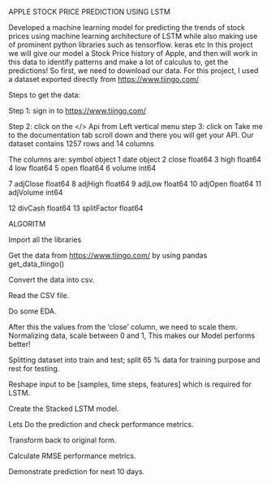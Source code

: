 APPLE STOCK PRICE PREDICTION USING LSTM

Developed a machine learning model for predicting the trends of stock prices using machine learning architecture of LSTM while also making use of prominent python libraries such as tensorflow. keras etc
In this project we will give our model a Stock Price history of Apple, and then will work in this data to identify patterns and make a lot of calculus to, get the predictions! So first, we need to download our data. For this project, I used a dataset exported directly from https://www.tiingo.com/




Steps to get the data: 

Step 1: sign in to https://www.tiingo.com/ 


Step 2: click on the </> Api from Left vertical menu step 3: click on Take me to the documentation tab scroll down and there you will get your API. Our dataset contains 1257 rows and 14 columns 

The columns are: symbol  object 1 date object 2 close float64 3 high float64 4 low float64 5 open float64 6 volume int64


7 adjClose float64 8 adjHigh float64 9 adjLow float64 10 adjOpen float64 11 adjVolume int64


12 divCash float64 13 splitFactor float64





ALGORITM



Import all the libraries


Get the data from https://www.tiingo.com/ by using pandas get_data_tiingo()



Convert the data into csv.


Read the CSV file.


Do some EDA.


After this the values from the ‘close’ column, we need to scale them. Normalizing data, scale between 0 and 1, This makes our Model performs better!


Splitting dataset into train and test; split 65 % data for training purpose and rest for testing.


Reshape input to be [samples, time steps, features] which is required for LSTM.


Create the Stacked LSTM model.


Lets Do the prediction and check performance metrics.


Transform back to original form.


Calculate RMSE performance metrics.


Demonstrate prediction for next 10 days.

